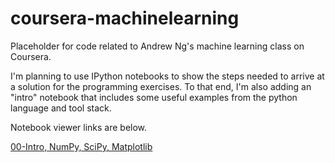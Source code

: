 coursera-machinelearning
========================

Placeholder for code related to Andrew Ng's machine learning class on Coursera.  

I'm planning to use IPython notebooks to show the steps needed to arrive at a solution for the programming exercises.  To that end, I'm also adding an "intro" notebook that includes some useful examples from the python language and tool stack.

Notebook viewer links are below.

<a href="http://nbviewer.ipython.org/github/jdwittenauer/coursera-machinelearning/blob/master/00-Intro.ipynb">00-Intro, NumPy, SciPy, Matplotlib<a>

